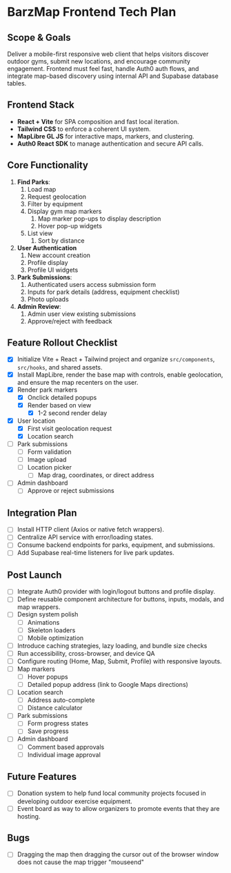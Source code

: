 # BarzMap Frontend Tech Plan

## Scope & Goals
Deliver a mobile-first responsive web client that helps visitors discover outdoor gyms, submit new locations, and encourage community engagement. Frontend must feel fast, handle Auth0 auth flows, and integrate map-based discovery using internal API and Supabase database tables.

## Frontend Stack
- **React + Vite** for SPA composition and fast local iteration.
- **Tailwind CSS** to enforce a coherent UI system.
- **MapLibre GL JS** for interactive maps, markers, and clustering.
- **Auth0 React SDK** to manage authentication and secure API calls.

## Core Functionality
1. **Find Parks**: 
   1. Load map
   2. Request geolocation
   3. Filter by equipment
   4. Display gym map markers
      1. Map marker pop-ups to display description
      2. Hover pop-up widgets
   5. List view
      1. Sort by distance
2. **User Authentication**
   1. New account creation
   2. Profile display
   3. Profile UI widgets
3. **Park Submissions**:
   1. Authenticated users access submission form
   2. Inputs for park details (address, equipment checklist)
   3. Photo uploads
4. **Admin Review**:
   1. Admin user view existing submissions
   2. Approve/reject with feedback

## Feature Rollout Checklist
- [x] Initialize Vite + React + Tailwind project and organize `src/components`, `src/hooks`, and shared assets.
- [x] Install MapLibre, render the base map with controls, enable geolocation, and ensure the map recenters on the user.
- [x] Render park markers
  - [x] Onclick detailed popups
  - [x] Render based on view
    - [x] 1-2 second render delay
- [x] User location
  - [x] First visit geolocation request
  - [x] Location search
- [ ] Park submissions
  - [ ] Form validation
  - [ ] Image upload
  - [ ] Location picker
    - [ ] Map drag, coordinates, or direct address
- [ ] Admin dashboard
  - [ ] Approve or reject submissions

## Integration Plan
- [ ] Install HTTP client (Axios or native fetch wrappers).
- [ ] Centralize API service with error/loading states.
- [ ] Consume backend endpoints for parks, equipment, and submissions.
- [ ] Add Supabase real-time listeners for live park updates.

## Post Launch
- [ ] Integrate Auth0 provider with login/logout buttons and profile display.
- [ ] Define reusable component architecture for buttons, inputs, modals, and map wrappers.
- [ ] Design system polish
  - [ ] Animations
  - [ ] Skeleton loaders
  - [ ] Mobile optimization
- [ ] Introduce caching strategies, lazy loading, and bundle size checks
- [ ] Run accessibility, cross-browser, and device QA
- [ ] Configure routing (Home, Map, Submit, Profile) with responsive layouts.
- [ ] Map markers
  - [ ] Hover popups
  - [ ] Detailed popup address (link to Google Maps directions)
- [ ] Location search
  - [ ] Address auto-complete
  - [ ] Distance calculator
- [ ] Park submissions
  - [ ] Form progress states
  - [ ] Save progress
- [ ] Admin dashboard
  - [ ] Comment based approvals
  - [ ] Individual image approval

## Future Features
- [ ] Donation system to help fund local community projects focused in developing outdoor exercise equipment.
- [ ] Event board as way to allow organizers to promote events that they are hosting.

## Bugs
- [ ] Dragging the map then dragging the cursor out of the browser window does not cause the map trigger "mouseend"